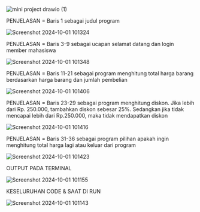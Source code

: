 
![mini project drawio (1)](https://github.com/user-attachments/assets/245b362a-4a9d-4d7b-a636-e37843a2abf8)


PENJELASAN = Baris 1 sebagai judul program

![Screenshot 2024-10-01 101324](https://github.com/user-attachments/assets/486ff980-1a08-4719-a0c5-f56e0972b55d)


PENJELASAN = Baris 3-9 sebagai ucapan selamat datang dan login member mahasiswa

![Screenshot 2024-10-01 101348](https://github.com/user-attachments/assets/389d81e2-c29f-4197-b47f-dda22c069dae)


PENJELASAN = Baris 11-21 sebagai program menghitung total harga barang berdasarkan harga barang dan jumlah pembelian 

![Screenshot 2024-10-01 101406](https://github.com/user-attachments/assets/74f88362-7634-4c3a-ad1b-d89106639e9c)


PENJELASAN = Baris 23-29 sebagai program menghitung diskon. Jika lebih dari Rp. 250.000, tambahkan diskon sebesar 25%. Sedangkan jika tidak mencapai lebih dari Rp.250.000, maka tidak mendapatkan diskon

![Screenshot 2024-10-01 101416](https://github.com/user-attachments/assets/68059e11-8b8c-4f77-aca1-0e41530d6e3b)


PENJELASAN = Baris 31-36 sebagai program pilihan apakah ingin menghitung total harga lagi atau keluar dari program

![Screenshot 2024-10-01 101423](https://github.com/user-attachments/assets/fa58ed74-746d-4b2b-913f-7156640c19d9)


OUTPUT PADA TERMINAL

![Screenshot 2024-10-01 101155](https://github.com/user-attachments/assets/c9b09284-a02e-42e6-9292-54f04bfa276e)


KESELURUHAN CODE & SAAT DI RUN

![Screenshot 2024-10-01 101143](https://github.com/user-attachments/assets/d10fc315-02c3-4426-bd11-bd7bd49171d9)

